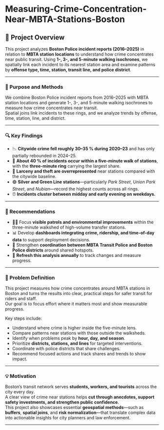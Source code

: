 # Measuring-Crime-Concentration-Near-MBTA-Stations-Boston
## 🧭 Project Overview

This project analyzes **Boston Police incident reports (2016–2025)** in relation to **MBTA station locations** to understand how crime concentrates near public transit. Using **1-, 3-, and 5-minute walking isochrones**, we spatially link each incident to its nearest station area and examine patterns by **offense type, time, station, transit line, and police district**.

---

### 🎯 Purpose and Methods
We combine Boston Police incident reports from 2016–2025 with MBTA station locations and generate 1-, 3-, and 5-minute walking isochrones to measure how crime concentrates near transit.  
Spatial joins link incidents to these rings, and we analyze trends by offense, time, station, line, and district.

---

### 🔍 Key Findings
- 📉 **Citywide crime fell roughly 30–35 % during 2020–23** and has only partially rebounded in 2024–25.  
- 🚉 **About 40 % of incidents occur within a five-minute walk of stations**, with the **three-minute ring** carrying the largest share.  
- 💼 **Larceny and theft are overrepresented** near stations compared with the citywide baseline.  
- 🟢 **Silver and Green Line stations**—particularly *Park Street*, *Union Park Street*, and *Nubian*—record the highest counts across all rings.  
- ⏰ **Incidents cluster between midday and early evening on weekdays.**

---

### 🧩 Recommendations
- 👮‍♂️ Focus **visible patrols and environmental improvements** within the three-minute walkshed of high-volume transfer stations.  
- 📊 Develop **dashboards integrating crime, ridership, and time-of-day data** to support deployment decisions.  
- 🤝 Strengthen **coordination between MBTA Transit Police and Boston Police districts** around shared hotspots.  
- 🔁 **Refresh this analysis annually** to track changes and measure progress.

---

### 🧠 Problem Definition
This project measures how crime concentrates around MBTA stations in Boston and turns the results into clear, practical steps for safer transit for riders and staff.  
Our goal is to focus effort where it matters most and show measurable progress.

Key steps include:
- Understand where crime is higher inside the five-minute lens.  
- Compare patterns near stations with those outside the walksheds.  
- Identify when problems peak by **hour, day, and season**.  
- Prioritize **districts, stations, and lines** for targeted interventions.  
- Coordinate with police districts that share challenges.  
- Recommend focused actions and track shares and trends to show impact.

---

### 💡 Motivation
Boston’s transit network serves **students, workers, and tourists** across the city every day.  
A clear view of crime near stations helps **cut through anecdotes, support safety investments, and strengthen public confidence**.  
This project also showcases essential **geospatial methods**—such as **buffers**, **spatial joins**, and **risk normalization**—that translate complex data into actionable insights for city planners and law enforcement.

---
